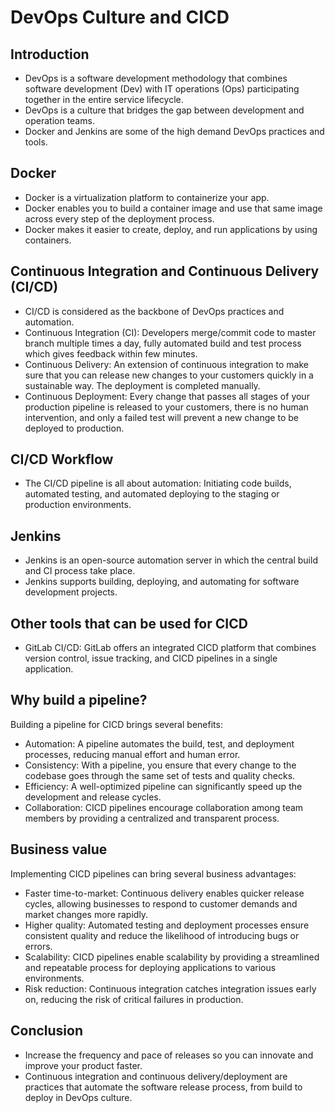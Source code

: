 # DevOps Culture and CICD

## Introduction

- DevOps is a software development methodology that combines software development (Dev) with IT operations (Ops) participating together in the entire service lifecycle.
- DevOps is a culture that bridges the gap between development and operation teams.
- Docker and Jenkins are some of the high demand DevOps practices and tools.

## Docker

- Docker is a virtualization platform to containerize your app.
- Docker enables you to build a container image and use that same image across every step of the deployment process.
- Docker makes it easier to create, deploy, and run applications by using containers.

## Continuous Integration and Continuous Delivery (CI/CD)

- CI/CD is considered as the backbone of DevOps practices and automation.
- Continuous Integration (CI): Developers merge/commit code to master branch multiple times a day, fully automated build and test process which gives feedback within few minutes.
- Continuous Delivery: An extension of continuous integration to make sure that you can release new changes to your customers quickly in a sustainable way. The deployment is completed manually.
- Continuous Deployment: Every change that passes all stages of your production pipeline is released to your customers, there is no human intervention, and only a failed test will prevent a new change to be deployed to production.

## CI/CD Workflow

- The CI/CD pipeline is all about automation: Initiating code builds, automated testing, and automated deploying to the staging or production environments.

## Jenkins

- Jenkins is an open-source automation server in which the central build and CI process take place.
- Jenkins supports building, deploying, and automating for software development projects.

## Other tools that can be used for CICD

- GitLab CI/CD: GitLab offers an integrated CICD platform that combines version control, issue tracking, and CICD pipelines in a single application.

## Why build a pipeline?

Building a pipeline for CICD brings several benefits:

- Automation: A pipeline automates the build, test, and deployment processes, reducing manual effort and human error.
- Consistency: With a pipeline, you ensure that every change to the codebase goes through the same set of tests and quality checks.
- Efficiency: A well-optimized pipeline can significantly speed up the development and release cycles.
- Collaboration: CICD pipelines encourage collaboration among team members by providing a centralized and transparent process.

## Business value

Implementing CICD pipelines can bring several business advantages:

- Faster time-to-market: Continuous delivery enables quicker release cycles, allowing businesses to respond to customer demands and market changes more rapidly.
- Higher quality: Automated testing and deployment processes ensure consistent quality and reduce the likelihood of introducing bugs or errors.
- Scalability: CICD pipelines enable scalability by providing a streamlined and repeatable process for deploying applications to various environments.
- Risk reduction: Continuous integration catches integration issues early on, reducing the risk of critical failures in production.

## Conclusion

- Increase the frequency and pace of releases so you can innovate and improve your product faster.
- Continuous integration and continuous delivery/deployment are practices that automate the software release process, from build to deploy in DevOps culture.
